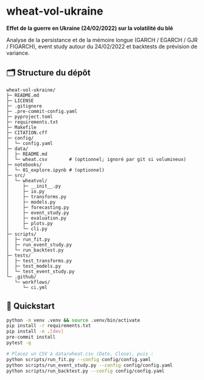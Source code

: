 # wheat-vol-ukraine

**Effet de la guerre en Ukraine (24/02/2022) sur la volatilité du blé**

Analyse de la persistance et de la mémoire longue (GARCH / EGARCH / GJR / FIGARCH), event study autour du 24/02/2022 et backtests de prévision de variance.

## 🗂️ Structure du dépôt
```
wheat-vol-ukraine/
├─ README.md
├─ LICENSE
├─ .gitignore
├─ .pre-commit-config.yaml
├─ pyproject.toml
├─ requirements.txt
├─ Makefile
├─ CITATION.cff
├─ config/
│  └─ config.yaml
├─ data/
│  ├─ README.md
│  └─ wheat.csv        # (optionnel; ignoré par git si volumineux)
├─ notebooks/
│  └─ 01_explore.ipynb # (optionnel)
├─ src/
│  └─ wheatvol/
│     ├─ __init__.py
│     ├─ io.py
│     ├─ transforms.py
│     ├─ models.py
│     ├─ forecasting.py
│     ├─ event_study.py
│     ├─ evaluation.py
│     ├─ plots.py
│     └─ cli.py
├─ scripts/
│  ├─ run_fit.py
│  ├─ run_event_study.py
│  └─ run_backtest.py
├─ tests/
│  ├─ test_transforms.py
│  ├─ test_models.py
│  └─ test_event_study.py
└─ .github/
   └─ workflows/
      └─ ci.yml
```

## 🚀 Quickstart
```bash
python -m venv .venv && source .venv/bin/activate
pip install -r requirements.txt
pip install -e .[dev]
pre-commit install
pytest -q

# Placez un CSV à data/wheat.csv (Date, Close), puis :
python scripts/run_fit.py --config config/config.yaml
python scripts/run_event_study.py --config config/config.yaml
python scripts/run_backtest.py --config config/config.yaml
```
